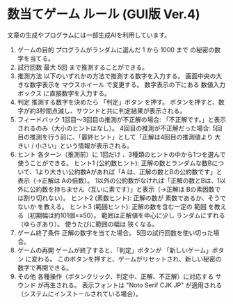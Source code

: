 # 数当てゲーム ルール (GUI版 Ver.4)
文章の生成やプログラムには一部生成AIを利用しています。

1. ゲームの目的
プログラムがランダムに選んだ 1 から 1000 まで の秘密の数字を当てる。
2. 試行回数
最大 5回 まで推測することができる。
3. 推測方法
以下のいずれかの方法で推測する数字を入力する。
画面中央の大きな数字表示を マウスホイール で変更する。
数字表示の下にある 数値入力ボックス に直接数字を入力する。
4. 判定
推測する数字を決めたら 「判定」ボタン を押す。
ボタンを押すと、数字が約3秒間点滅し、サウンドと共に判定結果が表示される。
5. フィードバック
1回目～3回目の推測が不正解の場合:
「不正解です。」と表示されるのみ（大小のヒントはなし）。
4回目の推測が不正解だった場合:
5回目の推測を行う前に、「最終ヒント」として「正解は4回目の推測値より 大きい / 小さい」という情報が表示される。
6. ヒント
各ターン（推測前）に 1回だけ 、3種類のヒントの中から1つを選んで使うことができる。
ヒント1 (公約数ヒント):
正解の数とランダムな数Bについて、1より大きい公約数Aがあれば「A は、正解の数とBの公約数です」と表示（→正解は Aの倍数）。
1以外の公約数がなければ「正解の数とBは、1以外に公約数を持ちません（互いに素です）」と表示（→正解は Bの素因数では割り切れない）。
ヒント2 (素数ヒント):
正解の数が 素数であるか、そうでないか を教える。
ヒント3 (範囲ヒント):
正解の数を含む一定の 範囲 を教える（初期幅は約101個=±50）。
範囲は正解値を中心に少し ランダムにずれる（ゆらぎあり）。
使うたびに範囲の幅は 狭くなる。
7. ゲーム終了条件
正解の数字を当てた場合。
5回の試行回数を使い切った場合。
8. ゲームの再開
ゲームが終了すると、「判定」ボタンが 「新しいゲーム」ボタン に変わる。
このボタンを押すと、ゲームがリセットされ、新しい秘密の数字で再開できる。
9. その他
各種操作（ボタンクリック、判定中、正解、不正解）に対応する サウンド が再生される。
表示フォントは "Noto Serif CJK JP" が適用される（システムにインストールされている場合）。

